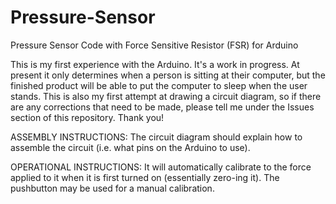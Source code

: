 Pressure-Sensor
===============

Pressure Sensor Code with Force Sensitive Resistor (FSR) for Arduino

This is my first experience with the Arduino. It's a work in progress. At present it only determines when a person is sitting at their computer, but the finished product will be able to put the computer to sleep when the user stands. This is also my first attempt at drawing a circuit diagram, so if there are any corrections that need to be made, please tell me under the Issues section of this repository. Thank you!

ASSEMBLY INSTRUCTIONS:
The circuit diagram should explain how to assemble the circuit (i.e. what pins on the Arduino to use).

OPERATIONAL INSTRUCTIONS:
It will automatically calibrate to the force applied to it when it is first turned on (essentially zero-ing it). The pushbutton may be used for a manual calibration.

